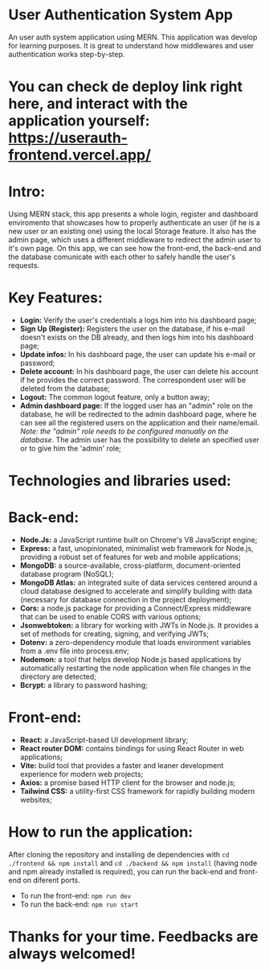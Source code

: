 # User Authentication System App
An user auth system application using MERN. This application was develop for learning purposes. It is great to understand how middlewares and user authentication works step-by-step.

# You can check de deploy link right here, and interact with the application yourself: https://userauth-frontend.vercel.app/

# Intro:
Using MERN stack, this app presents a whole login, register and dashboard enviromento that showcases how to properly authenticate an user (if he is a new user or an existing one) using the local Storage feature. It also has the admin page, which uses a different middleware to redirect the admin user to it's own page. On this app, we can see how the front-end, the back-end and the database comunicate with each other to safely handle the user's requests.

# Key Features:
 - **Login:** Verify the user's credentials a logs him into his dashboard page;
 - **Sign Up (Register):** Registers the user on the database, if his e-mail doesn't exists on the DB already, and then logs him into his dashboard page;
 - **Update infos:** In his dashboard page, the user can update his e-mail or password;
 - **Delete account:** In his dashboard page, the user can delete his account if he provides the correct password. The correspondent user will be deleted from the database;
 - **Logout:** The common logout feature, only a button away;
 - **Admin dashboard page:** If the logged user has an "admin" role on the database, he will be redirected to the admin dashboard page, where he can see all the registered users on the application and their name/email. *Note: the "admin" role needs to be configured manually on the database*. The admin user has the possibility to delete an specified user or to give him the 'admin' role;

# Technologies and libraries used:
  # Back-end:
  - **Node.Js:** a JavaScript runtime built on Chrome's V8 JavaScript engine;
  - **Express:** a fast, unopinionated, minimalist web framework for Node.js, providing a robust set of features for web and mobile applications;
  - **MongoDB:** a source-available, cross-platform, document-oriented database program (NoSQL);
  - **MongoDB Atlas:** an integrated suite of data services centered around a cloud database designed to accelerate and simplify building with data (necessary for database connection in the project deployment);
  - **Cors:** a node.js package for providing a Connect/Express middleware that can be used to enable CORS with various options;
  - **Jsonwebtoken:** a library for working with JWTs in Node.js. It provides a set of methods for creating, signing, and verifying JWTs;
  - **Dotenv:** a zero-dependency module that loads environment variables from a .env file into process.env;
  - **Nodemon:** a tool that helps develop Node.js based applications by automatically restarting the node application when file changes in the directory are detected;
  - **Bcrypt:** a library to password hashing;

  # Front-end:
  - **React:** a JavaScript-based UI development library;
  - **React router DOM:** contains bindings for using React Router in web applications;
  - **Vite:** build tool that provides a faster and leaner development experience for modern web projects;
  - **Axios:** a promise based HTTP client for the browser and node.js;
  - **Tailwind CSS:** a utility-first CSS framework for rapidly building modern websites;

# How to run the application:

After cloning the repository and installing de dependencies with `cd ./frontend && npm install` and `cd ./backend && npm install` (having node and npm already installed is required), you can run the back-end and front-end on diferent ports.

- To run the front-end: `npm run dev`
- To run the back-end: `npm run start`

# Thanks for your time. Feedbacks are always welcomed!




